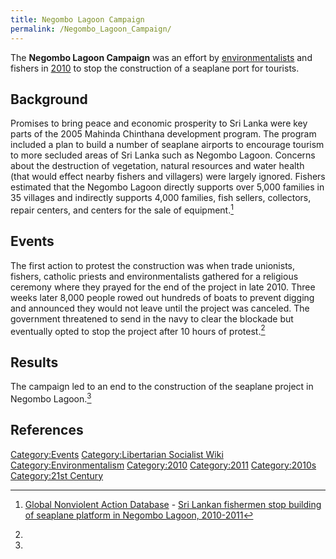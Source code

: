 ```yaml
---
title: Negombo Lagoon Campaign
permalink: /Negombo_Lagoon_Campaign/
---
```


The **Negombo Lagoon Campaign** was an effort by
[environmentalists](Environmentalism.md "wikilink") and fishers in
[2010](Timeline_of_Libertarian_Socialism_in_Southern_Asia.md "wikilink") to
stop the construction of a seaplane port for tourists.

## Background

Promises to bring peace and economic prosperity to Sri Lanka were key
parts of the 2005 Mahinda Chinthana development program. The program
included a plan to build a number of seaplane airports to encourage
tourism to more secluded areas of Sri Lanka such as Negombo Lagoon.
Concerns about the destruction of vegetation, natural resources and
water health (that would effect nearby fishers and villagers) were
largely ignored. Fishers estimated that the Negombo Lagoon directly
supports over 5,000 families in 35 villages and indirectly supports
4,000 families, fish sellers, collectors, repair centers, and centers
for the sale of equipment.[^1]

## Events

The first action to protest the construction was when trade unionists,
fishers, catholic priests and environmentalists gathered for a religious
ceremony where they prayed for the end of the project in late 2010.
Three weeks later 8,000 people rowed out hundreds of boats to prevent
digging and announced they would not leave until the project was
canceled. The government threatened to send in the navy to clear the
blockade but eventually opted to stop the project after 10 hours of
protest.[^2]

## Results

The campaign led to an end to the construction of the seaplane project
in Negombo Lagoon.[^3]

## References

<references />

[Category:Events](Category:Events.md "wikilink") [Category:Libertarian
Socialist Wiki](Category:Libertarian_Socialist_Wiki.md "wikilink")
[Category:Environmentalism](Category:Environmentalism.md "wikilink")
[Category:2010](Category:2010.md "wikilink")
[Category:2011](Category:2011.md "wikilink")
[Category:2010s](Category:2010s.md "wikilink") [Category:21st
Century](Category:21st_Century.md "wikilink")

[^1]: [Global Nonviolent Action
    Database](Global_Nonviolent_Action_Database.md "wikilink") - [Sri
    Lankan fishermen stop building of seaplane platform in Negombo
    Lagoon,
    2010-2011](https://nvdatabase.swarthmore.edu/content/sri-lankan-fishermen-stop-building-seaplane-platform-negombo-lagoon-2010-2011)

[^2]:

[^3]: